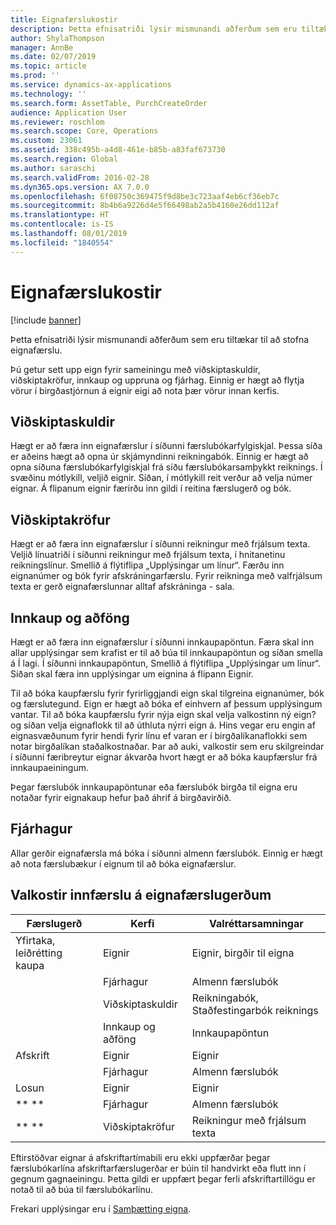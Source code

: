 ```yaml
---
title: Eignafærslukostir
description: Þetta efnisatriði lýsir mismunandi aðferðum sem eru tiltækar til að stofna eignafærslu.
author: ShylaThompson
manager: AnnBe
ms.date: 02/07/2019
ms.topic: article
ms.prod: ''
ms.service: dynamics-ax-applications
ms.technology: ''
ms.search.form: AssetTable, PurchCreateOrder
audience: Application User
ms.reviewer: roschlom
ms.search.scope: Core, Operations
ms.custom: 23061
ms.assetid: 338c495b-a4d8-461e-b85b-a83faf673730
ms.search.region: Global
ms.author: saraschi
ms.search.validFrom: 2016-02-28
ms.dyn365.ops.version: AX 7.0.0
ms.openlocfilehash: 6f08750c369475f9d8be3c723aaf4eb6cf36eb7c
ms.sourcegitcommit: 8b4b6a9226d4e5f66498ab2a5b4160e26dd112af
ms.translationtype: HT
ms.contentlocale: is-IS
ms.lasthandoff: 08/01/2019
ms.locfileid: "1840554"
---
```

# <a name="fixed-asset-transaction-options"></a>Eignafærslukostir

[!include [banner](../includes/banner.md)]

Þetta efnisatriði lýsir mismunandi aðferðum sem eru tiltækar til að stofna eignafærslu.

Þú getur sett upp eign fyrir sameiningu með viðskiptaskuldir, viðskiptakröfur, innkaup og uppruna og fjárhag. Einnig er hægt að flytja vörur í birgðastjórnun á eignir eigi að nota þær vörur innan kerfis.

## <a name="accounts-payable"></a>Viðskiptaskuldir
Hægt er að færa inn eignafærslur í síðunni færslubókarfylgiskjal. Þessa síða er aðeins hægt að opna úr skjámyndinni reikningabók. Einnig er hægt að opna síðuna færslubókarfylgiskjal frá síðu færslubókarsamþykkt reiknings. Í svæðinu mótlykill, veljið eignir. Síðan, í mótlykill reit verður að velja númer eignar. Á flipanum eignir færirðu inn gildi í reitina færslugerð og bók.

## <a name="accounts-receivable"></a>Viðskiptakröfur
Hægt er að færa inn eignafærslur í síðunni reikningur með frjálsum texta.  Veljið línuatriði í síðunni reikningur með frjálsum texta, í hnitanetinu reikningslínur. Smellið á flýtiflipa „Upplýsingar um línur“. Færðu inn eignanúmer og bók fyrir afskráningarfærslu. Fyrir reikninga með valfrjálsum texta er gerð eignafærslunnar alltaf afskráninga - sala.

## <a name="procurement-and-sourcing"></a>Innkaup og aðföng
Hægt er að færa inn eignafærslur í síðunni innkaupapöntun. Færa skal inn allar upplýsingar sem krafist er til að búa til innkaupapöntun og síðan smella á Í lagi. Í síðunni innkaupapöntun, Smellið á flýtiflipa „Upplýsingar um línur“. Síðan skal færa inn upplýsingar um eignina á flipann Eignir. 

Til að bóka kaupfærslu fyrir fyrirliggjandi eign skal tilgreina eignanúmer, bók og færslutegund. Eign er hægt að bóka ef einhvern af þessum upplýsingum vantar. Til að bóka kaupfærslu fyrir nýja eign skal velja valkostinn ný eign? og síðan velja eignaflokk til að úthluta nýrri eign á. Hins vegar eru engin af eignasvæðunum fyrir hendi fyrir línu ef varan er í birgðalíkanaflokki sem notar birgðalíkan staðalkostnaðar. Þar að auki, valkostir sem eru skilgreindar í    síðunni færibreytur eignar ákvarða hvort hægt er að bóka kaupfærslur frá innkaupaeiningum. 

Þegar færslubók innkaupapöntunar eða færslubók birgða til eigna eru notaðar fyrir eignakaup hefur það áhrif á birgðavirðið.

## <a name="general-ledger"></a>Fjárhagur
Allar gerðir eignafærsla má bóka í síðunni almenn færslubók. Einnig er hægt að nota færslubækur í eignum til að bóka eignafærslur.

## <a name="options-for-entering-fixed-asset-transaction-types"></a>Valkostir innfærslu á eignafærslugerðum


| Færslugerð                    | Kerfi                   | Valréttarsamningar                                   |
|-------------------------------------|--------------------------|-------------------------------------------|
| Yfirtaka, leiðrétting kaupa | Eignir             | Eignir, birgðir til eigna   |
|                                     | Fjárhagur           | Almenn færslubók                           |
|                                     | Viðskiptaskuldir         | Reikningabók, Staðfestingarbók reiknings |
|                                     | Innkaup og aðföng | Innkaupapöntun                            |
| Afskrift                        | Eignir             | Eignir                              |
|                                     | Fjárhagur           | Almenn færslubók                           |
| Losun                            | Eignir             | Eignir                              |
| ** **                               | Fjárhagur           | Almenn færslubók                           |
| ** **                               | Viðskiptakröfur      | Reikningur með frjálsum texta                         |


Eftirstöðvar eignar á afskriftartímabili eru ekki uppfærðar þegar færslubókarlína afskriftarfærslugerðar er búin til handvirkt eða flutt inn í gegnum gagnaeiningu. Þetta gildi er uppfært þegar ferli afskriftartillögu er notað til að búa til færslubókarlínu.

Frekari upplýsingar eru í [Samþætting eigna](fixed-asset-integration.md).
